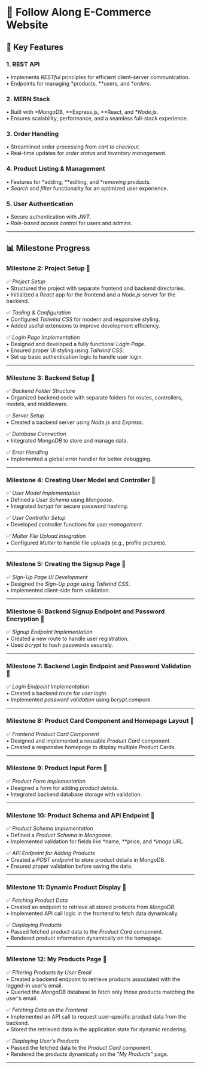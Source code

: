 # 🛒 Follow Along E-Commerce Website  

## 🚀 Key Features  

### 1. REST API  
•⁠  ⁠Implements *RESTful* principles for efficient client-server communication.  
•⁠  ⁠Endpoints for managing *products, **users, and **orders*.  

### 2. MERN Stack  
•⁠  ⁠Built with *MongoDB, **Express.js, **React, and **Node.js*.  
•⁠  ⁠Ensures scalability, performance, and a seamless full-stack experience.  

### 3. Order Handling  
•⁠  ⁠Streamlined order processing from *cart to checkout*.  
•⁠  ⁠Real-time updates for *order status* and *inventory management*.  

### 4. Product Listing & Management  
•⁠  ⁠Features for *adding, **editing, and **removing* products.  
•⁠  ⁠*Search* and *filter* functionality for an optimized user experience.  

### 5. User Authentication  
•⁠  ⁠Secure authentication with *JWT*.  
•⁠  ⁠*Role-based access control* for users and admins.  

---

## 📊 Milestone Progress  

### Milestone 2: Project Setup 🚀  
✅ *Project Setup*  
•⁠  ⁠Structured the project with separate frontend and backend directories.  
•⁠  ⁠Initialized a *React* app for the frontend and a *Node.js* server for the backend.  

✅ *Tooling & Configuration*  
•⁠  ⁠Configured *Tailwind CSS* for modern and responsive styling.  
•⁠  ⁠Added useful extensions to improve development efficiency.  

✅ *Login Page Implementation*  
•⁠  ⁠Designed and developed a fully functional *Login Page*.  
•⁠  ⁠Ensured proper UI styling using *Tailwind CSS*.  
•⁠  ⁠Set up basic authentication logic to handle user login.  

---

### Milestone 3: Backend Setup 🚀  
✅ *Backend Folder Structure*  
•⁠  ⁠Organized backend code with separate folders for routes, controllers, models, and middleware.  

✅ *Server Setup*  
•⁠  ⁠Created a backend server using *Node.js* and *Express*.  

✅ *Database Connection*  
•⁠  ⁠Integrated *MongoDB* to store and manage data.  

✅ *Error Handling*  
•⁠  ⁠Implemented a global error handler for better debugging.  

---

### Milestone 4: Creating User Model and Controller 🚀  
✅ *User Model Implementation*  
•⁠  ⁠Defined a *User Schema* using *Mongoose*.  
•⁠  ⁠Integrated *bcrypt* for secure password hashing.  

✅ *User Controller Setup*  
•⁠  ⁠Developed controller functions for *user management*.  

✅ *Multer File Upload Integration*  
•⁠  ⁠Configured *Multer* to handle file uploads (e.g., profile pictures).  

---

### Milestone 5: Creating the Signup Page 🚀  
✅ *Sign-Up Page UI Development*  
•⁠  ⁠Designed the *Sign-Up page* using *Tailwind CSS*.  
•⁠  ⁠Implemented client-side form validation.  

---

### Milestone 6: Backend Signup Endpoint and Password Encryption 🚀  
✅ *Signup Endpoint Implementation*  
•⁠  ⁠Created a new route to handle user registration.  
•⁠  ⁠Used *bcrypt* to hash passwords securely.  

---

### Milestone 7: Backend Login Endpoint and Password Validation 🚀  
✅ *Login Endpoint Implementation*  
•⁠  ⁠Created a backend route for *user login*.  
•⁠  ⁠Implemented *password validation* using *bcrypt.compare*.  

---

### Milestone 8: Product Card Component and Homepage Layout 🚀  
✅ *Frontend Product Card Component*  
•⁠  ⁠Designed and implemented a reusable *Product Card* component.  
•⁠  ⁠Created a responsive homepage to display multiple Product Cards.  

---

### Milestone 9: Product Input Form 🚀  
✅ *Product Form Implementation*  
•⁠  ⁠Designed a form for adding *product details*.  
•⁠  ⁠Integrated backend database storage with validation.  

---

### Milestone 10: Product Schema and API Endpoint 🚀  
✅ *Product Schema Implementation*  
•⁠  ⁠Defined a *Product Schema* in *Mongoose*.  
•⁠  ⁠Implemented validation for fields like *name, **price, and **image URL*.  

✅ *API Endpoint for Adding Products*  
•⁠  ⁠Created a *POST endpoint* to store product details in MongoDB.  
•⁠  ⁠Ensured proper validation before saving the data.  

---

### Milestone 11: Dynamic Product Display 🚀  
✅ *Fetching Product Data*  
•⁠  ⁠Created an endpoint to retrieve all stored products from *MongoDB*.  
•⁠  ⁠Implemented API call logic in the frontend to fetch data dynamically.  

✅ *Displaying Products*  
•⁠  ⁠Passed fetched product data to the *Product Card* component.  
•⁠  ⁠Rendered product information dynamically on the homepage.  

---

### Milestone 12: My Products Page 🚀  
✅ *Filtering Products by User Email*  
•⁠  ⁠Created a backend endpoint to retrieve products associated with the logged-in user's email.  
•⁠  ⁠Queried the *MongoDB* database to fetch only those products matching the user's email.  

✅ *Fetching Data on the Frontend*  
•⁠  ⁠Implemented an API call to request user-specific product data from the backend.  
•⁠  ⁠Stored the retrieved data in the application state for dynamic rendering.  

✅ *Displaying User's Products*  
•⁠  ⁠Passed the fetched data to the *Product Card* component.  
•⁠  ⁠Rendered the products dynamically on the *"My Products"* page.  

---
